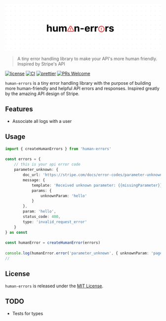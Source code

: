 <p align="center">
	<img src="docs/human-secrets-logo.png" />
</p>

> A tiny error handling library to make your API's more human friendly. Inspired by Stripe's API

[![license](https://img.shields.io/badge/license-MIT-%23000)](https://github.com/skoshx/human-secrets/blob/main/LICENSE.md)
[![CI](https://github.com/skoshx/human-secrets/actions/workflows/ci.yml/badge.svg)](https://github.com/skoshx/human-secrets/actions/workflows/ci.yml)
[![prettier](https://img.shields.io/badge/code%20style-prettier-%23000)](https://github.com/prettier/prettier)
[![PRs Welcome](https://img.shields.io/badge/PRs-welcome-%23000)](https://github.com/skoshx/human-secrets/blob/main/README.md)

`human-errors` is a tiny error handling library with the purpose of building more human-friendly and helpful API errors and responses. Inspired greatly by the amazing API design of Stripe.

## Features

- Associate all logs with a user

## Usage

```typescript
import { createHumanErrors } from 'human-errors'

const errors = {
	// this is your api error code
	parameter_unknown: {
		doc_url: 'https://stripe.com/docs/error-codes/parameter-unknown',
		message: {
			template: 'Received unknown parameter: {{missingParameter}}',
			params: {
				unknownParam: 'hello'
			}
		},
		param: 'hello',
		status_code: 400,
		type: 'invalid_request_error'
	}
} as const

const humanError = createHumanError(errors)

console.log(humanError.error('parameter_unknown', { unknownParam: 'page_id' }))
//																								^ this is inferred automatically
```

## License

`human-errors` is released under the [MIT License](https://opensource.org/licenses/MIT).

## TODO

- Tests for types
